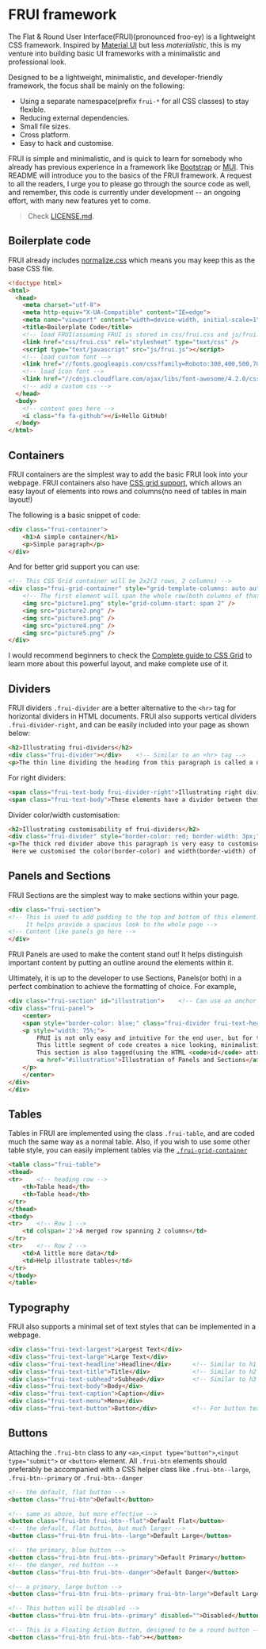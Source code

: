 # FRUI framework

The Flat & Round User Interface(FRUI)(pronounced froo-ey) is a lightweight CSS framework. Inspired by [Material UI](https://material.io) but less _materialistic_, this is my venture into building basic UI frameworks with a minimalistic and professional look.

Designed to be a lightweight, minimalistic, and developer-friendly framework, the focus shall be mainly on the following:
+ Using a separate namespace(prefix `frui-*` for all CSS classes) to stay flexible.
+ Reducing external dependencies.
+ Small file sizes.
+ Cross platform.
+ Easy to hack and customise.

FRUI is simple and minimalistic, and is quick to learn for somebody who already has previous experience in a framework like [Bootstrap](https://getbootstrap.com/) or [MUI](https://www.muicss.com/). This README will introduce you to the basics of the FRUI framework. A request to all the readers, I urge you to please go through the source code as well, and remember, this code is currently under development -- an ongoing effort, with many new features yet to come.

>Check [LICENSE.md](//github.com/yashdiniz/FRUI/blob/master/LICENSE.md).

## Boilerplate code
FRUI already includes [normalize.css](https://necolas.github.io/normalize.css/) which means you may keep this as the base CSS file.

```html
<!doctype html>
<html>
  <head>
    <meta charset="utf-8">
    <meta http-equiv="X-UA-Compatible" content="IE=edge">
    <meta name="viewport" content="width=device-width, initial-scale=1">
    <title>Boilerplate Code</title>
    <!-- load FRUI(assuming FRUI is stored in css/frui.css and js/frui.js) -->
    <link href="css/frui.css" rel="stylesheet" type="text/css" />
    <script type="text/javascript" src="js/frui.js"></script>
    <!-- load custom font -->
    <link href="//fonts.googleapis.com/css?family=Roboto:300,400,500,700" rel="stylesheet" type="text/css" />
    <!-- load icon font -->
    <link href="//cdnjs.cloudflare.com/ajax/libs/font-awesome/4.2.0/css/font-awesome.min.css" rel="stylesheet" type="text/css" />
    <!-- add a custom css -->
  </head>
  <body>
    <!-- content goes here -->
    <i class="fa fa-github"></i>Hello GitHub!
  </body>
</html>
```

## Containers
FRUI containers are the simplest way to add the basic FRUI look into your webpage. FRUI containers also have [CSS grid support](https://css-tricks.com/snippets/css/complete-guide-grid/), which allows an easy layout of elements into rows and columns(no need of tables in main layout!)

The following is a basic snippet of code:
```html
<div class="frui-container">
	<h1>A simple container</h1>
	<p>Simple paragraph</p>
</div>
```

And for better grid support you can use:
```html
<!-- This CSS Grid container will be 2x2(2 rows, 2 columns) -->
<div class="frui-grid-container" style="grid-template-columns: auto auto; grid-template-rows: auto auto;">
	<!-- The first element will span the whole row(both columns of that row) -->
	<img src="picture1.png" style="grid-column-start: span 2" />
	<img src="picture2.png" />
	<img src="picture3.png" />
	<img src="picture4.png" />
	<img src="picture5.png" />
</div>
```

I would recommend beginners to check the [Complete guide to CSS Grid](https://css-tricks.com/snippets/css/complete-guide-grid/) to learn more about this powerful layout, and make complete use of it.

## Dividers
FRUI dividers `.frui-divider` are a better alternative to the `<hr>` tag for horizontal dividers in HTML documents. FRUI also supports vertical dividers `.frui-divider-right`, and can be easily included into your page as shown below:
```html
<h2>Illustrating frui-dividers</h2>
<div class="frui-divider"></div>	<!-- Similar to an <hr> tag -->
<p>The thin line dividing the heading from this paragraph is called a divider!</p>
```

For right dividers:
```html
<span class="frui-text-body frui-divider-right">Illustrating right dividers</span>
<span class="frui-text-body">These elements have a divider between them!</span>
```

Divider color/width customisation:
```html
<h2>Illustrating customisability of frui-dividers</h2>
<div class="frui-divider" style="border-color: red; border-width: 3px;"></div>
<p>The thick red divider above this paragraph is very easy to customise!
 Here we customised the color(border-color) and width(border-width) of the divider.</p>
```

## Panels and Sections
FRUI Sections are the simplest way to make sections within your page.
```html
<div class="frui-section">
<!-- This is used to add padding to the top and bottom of this element.
	 It helps provide a spacious look to the whole page -->
<!-- Content like panels go here -->
</div>
```

FRUI Panels are used to make the content stand out! It helps distinguish important content by putting an outline around the elements within it.

Ultimately, it is up to the developer to use Sections, Panels(or both) in a perfect combination to achieve the formatting of choice.
For example,

```html
<div class="frui-section" id="illustration">	<!-- Can use an anchor to #illustration -->
<div class="frui-panel">
	<center>
	<span style="border-color: blue;" class="frui-divider frui-text-headline">Easy and Intuitive!</span>
	<p style="width: 75%;">
		FRUI is not only easy and intuitive for the end user, but for the developer too!
		This little segment of code creates a nice looking, minimalistic and professional panel within a section.<br>
		This section is also tagged(using the HTML <code>id</code> attribute) and can thus be anchored as follows:<br>
		<a href="#illustration">Illustration of Panels and Sections</a>
	</p>
	</center>
</div>
</div>
```

## Tables
Tables in FRUI are implemented using the class `.frui-table`, and are coded much the same way as a normal table.
Also, if you wish to use some other table style, you can easily implement tables via the [`.frui-grid-container`](#containers)

```html
<table class="frui-table">
<thead>
<tr>	<!-- heading row -->
	<th>Table head</th>
	<th>Table head</th>
</tr>
</thead>
<tbody>
<tr>	<!-- Row 1 -->
	<td colspan='2'>A merged row spanning 2 columns</td>
</tr>
<tr>	<!-- Row 2 -->
	<td>A little more data</td>
	<td>Help illustrate tables</td>
</tr>
</tbody>
</table>
```

## Typography
FRUI also supports a minimal set of text styles that can be implemented in a webpage.
```html
<div class="frui-text-largest">Largest Text</div>
<div class="frui-text-large">Large Text</div>
<div class="frui-text-headline">Headline</div>      <!-- Similar to h1 -->
<div class="frui-text-title">Title</div>            <!-- Similar to h2 -->
<div class="frui-text-subhead">Subhead</div>        <!-- Similar to h3 -->
<div class="frui-text-body">Body</div>
<div class="frui-text-caption">Caption</div>
<div class="frui-text-menu">Menu</div>
<div class="frui-text-button">Button</div>          <!-- For button text -->
```

## Buttons
Attaching the `.frui-btn` class to any `<a>`,`<input type="button">`,`<input type="submit">` or `<button>` element.
All `.frui-btn` elements should preferably be accompanied with a CSS helper class like `.frui-btn--large`, `.frui-btn--primary` or `.frui-btn--danger`
```html
<!-- the default, flat button -->
<button class="frui-btn">Default</button>

<!-- same as above, but more effective -->
<button class="frui-btn frui-btn--flat">Default Flat</button>
<!-- the default, flat button, but much larger -->
<button class="frui-btn frui-btn--large">Default Large</button>

<!-- the primary, blue button -->
<button class="frui-btn frui-btn--primary">Default Primary</button>
<!-- the danger, red button -->
<button class="frui-btn frui-btn--danger">Default Danger</button>

<!-- a primary, large button -->
<button class="frui-btn frui-btn--primary frui-btn-large">Default Large Primary</button>

<!-- This button will be disabled -->
<button class="frui-btn frui-btn--primary" disabled="">Disabled</button>

<!-- This is a Floating Action Button, designed to be a round button -->
<button class="frui-btn frui-btn--fab">+</button>
```